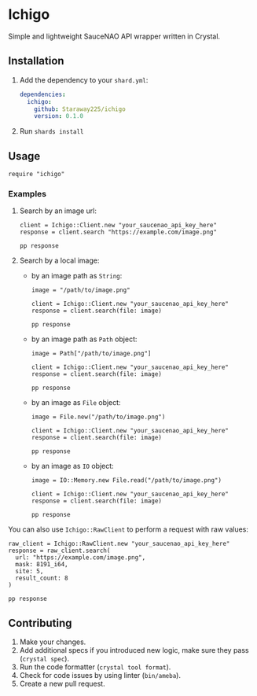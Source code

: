 # Ichigo

Simple and lightweight SauceNAO API wrapper written in Crystal.

## Installation

1. Add the dependency to your `shard.yml`:
   
   ```yaml
   dependencies:
     ichigo:
       github: Staraway225/ichigo
       version: 0.1.0
   
   ```

2. Run `shards install`

## Usage

```crystal
require "ichigo"
```

### Examples

1. Search by an image url:
   
   ```crystal
   client = Ichigo::Client.new "your_saucenao_api_key_here"
   response = client.search "https://example.com/image.png"
   
   pp response
   ```

2. Search by a local image:
   
   - by an image path as `String`:
     
     ```crystal
     image = "/path/to/image.png"
     
     client = Ichigo::Client.new "your_saucenao_api_key_here"
     response = client.search(file: image)
     
     pp response
     ```
   
   - by an image path as `Path` object:
     
     ```crystal
     image = Path["/path/to/image.png"]
     
     client = Ichigo::Client.new "your_saucenao_api_key_here"
     response = client.search(file: image)
     
     pp response
     ```
   
   - by an image as `File` object:
     
     ```crystal
     image = File.new("/path/to/image.png")
     
     client = Ichigo::Client.new "your_saucenao_api_key_here"
     response = client.search(file: image)
     
     pp response
     ```
   
   - by an image as `IO` object:
     
     ```crystal
     image = IO::Memory.new File.read("/path/to/image.png")
     
     client = Ichigo::Client.new "your_saucenao_api_key_here"
     response = client.search(file: image)
     
     pp response
     ```

You can also use `Ichigo::RawClient` to perform a request with raw values:

```crystal
raw_client = Ichigo::RawClient.new "your_saucenao_api_key_here"
response = raw_client.search(
  url: "https://example.com/image.png",
  mask: 8191_i64,
  site: 5,
  result_count: 8
)

pp response
```

## Contributing

1. Make your changes.
2. Add additional specs if you introduced new logic, make sure they pass (`crystal spec`).
3. Run the code formatter (`crystal tool format`).
4. Check for code issues by using linter (`bin/ameba`).
5. Create a new pull request.
